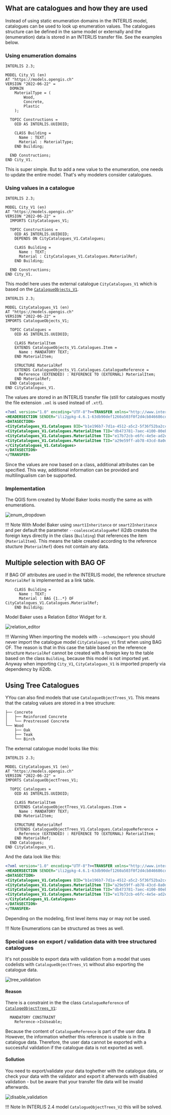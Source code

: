 ## What are catalogues and how they are used

Instead of using static enumeration domains in the INTERLIS model, catalogues can be used to look up enumeration values. The catalogues structure can be defined in the same model or externally and the (enumeration) data is stored in an INTERLIS transfer file. See the examples below.

### Using enumeration domains

```
INTERLIS 2.3;

MODEL City_V1 (en)
AT "https://models.opengis.ch"
VERSION "2022-06-22" =
  DOMAIN
    MaterialType = (
        Wood,
        Concrete,
        Plastic
    );

  TOPIC Constructions =
    OID AS INTERLIS.UUIDOID;

    CLASS Building =
      Name : TEXT;
      Material : MaterialType;
    END Building;

  END Constructions;
END City_V1.
```

This is super simple. But to add a new value to the enumeration, one needs to update the entire model. That's why modelers consider catalogues.

### Using values in a catalogue

```
INTERLIS 2.3;

MODEL City_V1 (en)
AT "https://models.opengis.ch"
VERSION "2022-06-22" =
  IMPORTS CityCatalogues_V1;

  TOPIC Constructions =
    OID AS INTERLIS.UUIDOID;
    DEPENDS ON CityCatalogues_V1.Catalogues;

    CLASS Building =
      Name : TEXT;
      Material : CityCatalogues_V1.Catalogues.MaterialRef;
    END Building;

  END Constructions;
END City_V1.
```

This model here uses the external catalogue `CityCatalogues_V1` which is based on the [`CatalogueObjects_V1`](http://models.geo.admin.ch/CH/CHBase_Part3_CATALOGUEOBJECTS_V1.ili).

```
INTERLIS 2.3;

MODEL CityCatalogues_V1 (en)
AT "https://models.opengis.ch"
VERSION "2022-06-22" =
IMPORTS CatalogueObjects_V1;

  TOPIC Catalogues =
    OID AS INTERLIS.UUIDOID;

    CLASS MaterialItem
    EXTENDS CatalogueObjects_V1.Catalogues.Item =
      Name : MANDATORY TEXT;
    END MaterialItem;

    STRUCTURE MaterialRef
    EXTENDS CatalogueObjects_V1.Catalogues.CatalogueReference =
      Reference (EXTENDED) : REFERENCE TO (EXTERNAL) MaterialItem;
    END MaterialRef;
  END Catalogues;
END CityCatalogues_V1.
```

The values are stored in an INTERLIS transfer file (still for catalogues mostly the file extension `.xml` is used instead of `.xtf`).
```xml
<?xml version="1.0" encoding="UTF-8"?><TRANSFER xmlns="http://www.interlis.ch/INTERLIS2.3">
<HEADERSECTION SENDER="ili2gpkg-4.6.1-63db90def1260a503f0f2d4cb846686cd4851184" VERSION="2.3"><MODELS><MODEL NAME="CityCatalogues_V1" VERSION="2022-06-2" URI="https://signedav.github.io/usabilitydave/models"></MODEL></MODELS></HEADERSECTION>
<DATASECTION>
<CityCatalogues_V1.Catalogues BID="b1e196b7-7d1a-4512-a5c2-5f36f52ba2cc">
<CityCatalogues_V1.Catalogues.MaterialItem TID="db473781-7aec-4100-80eb-9b366b05ffe5"><Name>Wood</Name></CityCatalogues_V1.Catalogues.MaterialItem>
<CityCatalogues_V1.Catalogues.MaterialItem TID="e17b72cb-e6fc-4e5e-ad2e-25b1d132b050"><Name>Plastic</Name></CityCatalogues_V1.Catalogues.MaterialItem>
<CityCatalogues_V1.Catalogues.MaterialItem TID="a29e59ff-ab78-43cd-8a0d-9ab64037c4dd"><Name>Concrete</Name></CityCatalogues_V1.Catalogues.MaterialItem>
</CityCatalogues_V1.Catalogues>
</DATASECTION>
</TRANSFER>
```

Since the values are now based on a class, additional attributes can be specified. This way, additional information can be provided and multilingualism can be supported.

### Implementation
The QGIS form created by Model Baker looks mostly the same as with enumerations.

![enum_dropdown](../assets/catalogues_form.png)

!!! Note
    With Model Baker using `smart1Inheritance` or `smart2Inheritance` and per default the parameter `--coalesceCatalogueRef` ili2db creates the foreign keys directly in the class (`Building`) that references the item (`MaterialItem`). This means the table created according to the reference stucture (`MaterialRef`) does not contain any data.

## Multiple selection with BAG OF

If BAG OF attributes are used in the INTERLIS model, the reference structure `MaterialRef` is implemented as a link table.

```
    CLASS Building =
      Name : TEXT;
      Material : BAG {1..*} OF CityCatalogues_V1.Catalogues.MaterialRef;
    END Building;
```

Model Baker uses a Relation Editor Widget for it.

![relation_editor](../assets/catalogues_relationeditor.png)

!!! Warning
    When importing the models with `--schemaimport` you should never import the catalogue model `CityCatalogues_V1` first when using BAG OF. The reason is that in this case the table based on the reference structure `MaterialRef` cannot be created with a foreign key to the table based on the class `Building`, because this model is not imported yet. Anyway when importing `City_V1`, `CityCatalogues_V1` is imported properly via dependency by ili2db.

## Using Tree Catalogues

YYou can also find models that use `CatalogueObjectTrees_V1`. This means that the catalog values are stored in a tree structure:

```
├── Concrete
│   ├── Reinforced Concrete
│   └── Prestressed Concrete
└── Wood
    ├── Oak
    ├── Teak
    └── Birch
```

The external catalogue model looks like this:

```
INTERLIS 2.3;

MODEL CityCatalogues_V1 (en)
AT "https://models.opengis.ch"
VERSION "2022-06-22" =
IMPORTS CatalogueObjectTrees_V1;

  TOPIC Catalogues =
    OID AS INTERLIS.UUIDOID;

    CLASS MaterialItem
    EXTENDS CatalogueObjectTrees_V1.Catalogues.Item =
      Name : MANDATORY TEXT;
    END MaterialItem;

    STRUCTURE MaterialRef
    EXTENDS CatalogueObjectTrees_V1.Catalogues.CatalogueReference =
      Reference (EXTENDED) : REFERENCE TO (EXTERNAL) MaterialItem;
    END MaterialRef;
  END Catalogues;
END CityCatalogues_V1.
```

And the data look like this:

```xml
<?xml version="1.0" encoding="UTF-8"?><TRANSFER xmlns="http://www.interlis.ch/INTERLIS2.3">
<HEADERSECTION SENDER="ili2gpkg-4.6.1-63db90def1260a503f0f2d4cb846686cd4851184" VERSION="2.3"><MODELS><MODEL NAME="CityCatalogues_V1" VERSION="2022-06-2" URI="https://signedav.github.io/usabilitydave/models"></MODEL></MODELS></HEADERSECTION>
<DATASECTION>
<CityCatalogues_V1.Catalogues BID="b1e196b7-7d1a-4512-a5c2-5f36f52ba2cc">
<CityCatalogues_V1.Catalogues.MaterialItem TID="a29e59ff-ab78-43cd-8a0d-9ab64037c4dd"><IsSuperItem>true</IsSuperItem><IsUseable>false</IsUseable><Name>Concrete</Name></CityCatalogues_V1.Catalogues.MaterialItem>
<CityCatalogues_V1.Catalogues.MaterialItem TID="db473781-7aec-4100-80eb-9b366b05ffe5"><IsSuperItem>false</IsSuperItem><IsUseable>true</IsUseable><Parent REF="a29e59ff-ab78-43cd-8a0d-9ab64037c4dd"></Parent><Name>Reinforced Concrete</Name></CityCatalogues_V1.Catalogues.MaterialItem>
<CityCatalogues_V1.Catalogues.MaterialItem TID="e17b72cb-e6fc-4e5e-ad2e-25b1d132b050"><IsSuperItem>false</IsSuperItem><IsUseable>true</IsUseable><Parent REF="a29e59ff-ab78-43cd-8a0d-9ab64037c4dd"></Parent><Name>Prestressed Concrete</Name></CityCatalogues_V1.Catalogues.MaterialItem>
</CityCatalogues_V1.Catalogues>
</DATASECTION>
</TRANSFER>
```

Depending on the modeling, first level items may or may not be used.

!!! Note
    Enumerations can be structured as trees as well.

### Special case on export / validation data with tree structured catalogues

It's not possible to export data with validation from a model that uses codelists with `CatalogueObjectTrees_V1` without also exporting the catalogue data.

![tree_validation](../assets/catalogues_treevalidation.png)

#### Reason
There is a constraint in the the class `CatalogueReference` of [`CatalogeObjectTrees_V1`](http://models.geo.admin.ch/CH/CHBase_Part3_CATALOGUEOBJECTS_V1.ili):
```
  MANDATORY CONSTRAINT
    Reference->IsUseable;
```
Because the content of `CatalogueReference` is part of the user data. B However, the information whether this reference is usable is in the catalogue data. Therefore, the user data cannot be exported with a successful validation if the catalogue data is not exported as well.

#### Sollution
You need to export/validate your data toghether with the catalogue data, or check your data with the validator and export it afterwards with disabled validation - but be aware that your transfer file data will be invalid afterwards.

![disable_validation](../assets/catalogues_withoutvalidation.png)

!!! Note
    In INTERLIS 2.4 model `CatalogueObjectTrees_V2` this will be solved.
